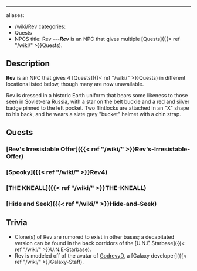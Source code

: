 ---
aliases:
- /wiki/Rev
categories:
- Quests
- NPCS
title: Rev
---**_Rev_** is an NPC that gives multiple [Quests]({{< ref "/wiki/" >}}Quests). 

## Description

**Rev** is an NPC that gives 4 [Quests]({{< ref "/wiki/" >}}Quests) in different locations listed below, though many are now unavailable.

Rev is dressed in a historic Earth uniform that bears some likeness to those seen in Soviet-era Russia, with a star on the belt buckle and a red and silver badge pinned to the left pocket. Two flintlocks are attached in an "X" shape to his back, and he wears a slate grey "bucket" helmet with a chin strap.

## Quests

### [Rev's Irresistable Offer]({{< ref "/wiki/" >}}Rev's-Irresistable-Offer) 

### [Spooky]({{< ref "/wiki/" >}}Rev4)

### [THE KNEALL]({{< ref "/wiki/" >}}THE-KNEALL) 

### [Hide and Seek]({{< ref "/wiki/" >}}Hide-and-Seek) 

## Trivia

- Clone(s) of Rev are rumored to exist in other bases; a decapitated version can be found in the back corridors of the [U.N.E Starbase]({{< ref "/wiki/" >}}U.N.E-Starbase).
- Rev is modeled off of the avatar of [GodrevyD](https://www.roblox.com/users/117623636/profile), a [Galaxy developer]({{< ref "/wiki/" >}}Galaxy-Staff).